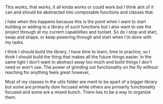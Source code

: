 This works, that works, it all kinda works or could work but I think alot of it can and should be abstracted into composable functions and classes that.

I hate when this happens because this is the point when I want to start building or adding to a library of such functions but I also want to see the project through at my current capabliities and toolset. So do I stop and start, swap and shape, or keep powering through and start when I'm done with my tasks.

I think I should build the library, I have time to learn, time to practice, so I think I should build the thing that makes all the future things easier. In the same light I don't want to abstract away too much and build things I don't need or won't use. The power of grinding out functionality on the fly without reaching for anything feels great however,

Most of my classes in the utils folder are ment to be apart of a bigger library but some are primarily dom focused while others are primarily functionality focused and some are a mixed bunch. There has to be a way to organize them.